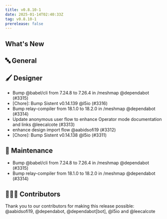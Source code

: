 ```yaml
---
title: v0.8.10-1
date: 2025-01-14T02:40:33Z
tag: v0.8.10-1
prerelease: false
---
```


## What's New
## 🔤 General
## 🖌️ Designer

- Bump @babel/cli from 7.24.8 to 7.26.4 in /meshmap @dependabot (#3315)
- [Chore]: Bump Sistent v0.14.139 @l5io (#3316)
- Bump relay-compiler from 18.1.0 to 18.2.0 in /meshmap @dependabot (#3314)
- Update anonymous user flow to enhance Operator mode documentation and links @leecalcote (#3313)
- enhance design import flow @aabidsofi19 (#3312)
- [Chore]: Bump Sistent v0.14.138 @l5io (#3311)

## 🧰 Maintenance

- Bump @babel/cli from 7.24.8 to 7.26.4 in /meshmap @dependabot (#3315)
- Bump relay-compiler from 18.1.0 to 18.2.0 in /meshmap @dependabot (#3314)

## 👨🏽‍💻 Contributors

Thank you to our contributors for making this release possible:
@aabidsofi19, @dependabot, @dependabot[bot], @l5io and @leecalcote
